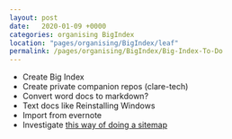 ```yaml
---
layout: post
date:   2020-01-09 +0000
categories: organising BigIndex
location: "pages/organising/BigIndex/leaf"
permalink: /pages/organising/BigIndex/Big-Index-To-Do
---
```


- Create Big Index
- Create private companion repos (clare-tech)
- Convert word docs to markdown?
- Text docs like Reinstalling Windows
- Import from evernote
- Investigate [this way of doing a sitemap](https://thinkshout.com/blog/2014/12/creating-dynamic-menus-in-jekyll)

